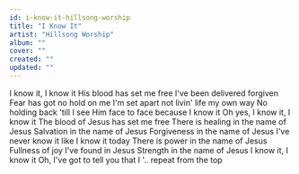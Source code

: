 ```yaml
---
id: i-know-it-hillsong-worship
title: "I Know It"
artist: "Hillsong Worship"
album: ""
cover: ""
created: ""
updated: ""
---
```


I know it, I know it
His blood has set me free
I've been delivered forgiven
Fear has got no hold on me
I'm set apart not livin' life my own way
No holding back 'till I see Him face to face because I know it
Oh yes, I know it, I know it
The blood of Jesus has set me free
There is healing in the name of Jesus
Salvation in the name of Jesus
Forgiveness in the name of Jesus
I've never know it like I know it today
There is power in the name of Jesus
Fullness of joy I've found in Jesus
Strength in the name of Jesus
I know it, I know it
Oh, I've got to tell you that I '.. repeat from the top